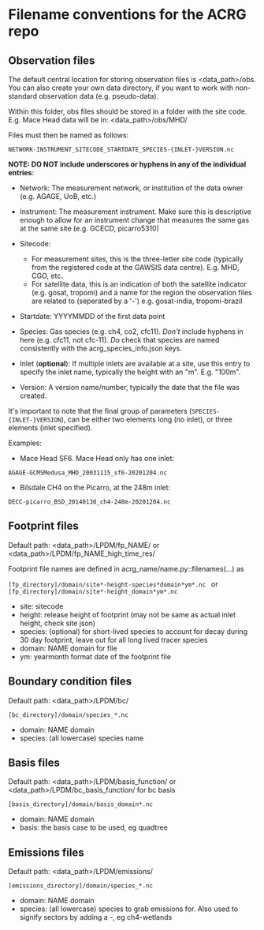 # Filename conventions for the ACRG repo

## Observation files

The default central location for storing observation files is <data_path>/obs. You can also create your own data directory, if you want to work with non-standard observation data (e.g. pseudo-data).

Within this folder, obs files should be stored in a folder with the site code. E.g. Mace Head data will be in: <data_path>/obs/MHD/

Files must then be named as follows:

```NETWORK-INSTRUMENT_SITECODE_STARTDATE_SPECIES-{INLET-}VERSION.nc```

**NOTE: DO NOT include underscores or hyphens in any of the individual entries**:

- Network: The measurement network, or institution of the data owner (e.g. AGAGE, UoB, etc.)
- Instrument: The measurement instrument. Make sure this is descriptive enough to allow for an instrument change that measures the same gas at the same site (e.g. GCECD, picarro5310)
- Sitecode:

    - For measurement sites, this is the three-letter site code (typically from the registered code at the GAWSIS data centre). E.g. MHD, CGO, etc. 
    - For satellite data, this is an indication of both the satellite indicator (e.g. gosat, tropomi) and a name for the region the observation files are related to (seperated by a '-') e.g. gosat-india, tropomi-brazil
 
- Startdate: YYYYMMDD of the first data point
- Species: Gas species (e.g. ch4, co2, cfc11). *Don't* include hyphens in here (e.g. cfc11, not cfc-11). *Do* check that species are named consistently with the acrg_species_info.json keys.
- Inlet (**optional**): If multiple inlets are available at a site, use this entry to specify the inlet name, typically the height with an "m". E.g. "100m".
- Version: A version name/number, typically the date that the file was created.

It's important to note that the final group of parameters (```SPECIES-{INLET-}VERSION```), can be either two elements long (no inlet), or three elements (inlet specified).

Examples:

- Mace Head SF6. Mace Head only has one inlet:

```AGAGE-GCMSMedusa_MHD_20031115_sf6-20201204.nc```

- Bilsdale CH4 on the Picarro, at the 248m inlet:

```DECC-picarro_BSD_20140130_ch4-248m-20201204.nc```

## Footprint files

Default path: <data_path>/LPDM/fp_NAME/ or <data_path>/LPDM/fp_NAME_high_time_res/

Footprint file names are defined in acrg_name/name.py::filenames(...) as

```[fp_directory]/domain/site*-height-species*domain*ym*.nc ``` or ```[fp_directory]/domain/site*-height_domain*ym*.nc ```

- site: sitecode
- height: release height of footprint (may not be same as actual inlet height, check site json)
- species: (optional) for short-lived species to account for decay during 30 day footprint, leave out for all long lived tracer species
- domain: NAME domain for file
- ym: yearmonth format date of the footprint file

## Boundary condition files

Default path: <data_path>/LPDM/bc/

```[bc_directory]/domain/species_*.nc ```

- domain: NAME domain
- species: (all lowercase) species name

## Basis files

Default path: <data_path>/LPDM/basis_function/ or <data_path>/LPDM/bc_basis_function/ for bc basis

```[basis_directory]/domain/basis_domain*.nc ```

- domain: NAME domain
- basis: the basis case to be used, eg quadtree

## Emissions files

Default path: <data_path>/LPDM/emissions/

```[emissions_directory]/domain/species_*.nc ```

- domain: NAME domain
- species: (all lowercase) species to grab emissions for. Also used to signify sectors by adding a -, eg ch4-wetlands
